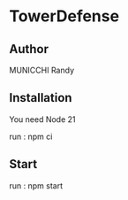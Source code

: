 # TowerDefense

## Author

MUNICCHI Randy

## Installation
You need Node 21

run : npm ci

## Start

run : npm start
